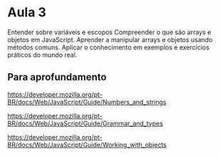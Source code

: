 # Aula 3
Entender sobre variáveis e escopos
Compreender o que são arrays e objetos em JavaScript.
Aprender a manipular arrays e objetos usando métodos comuns.
Aplicar o conhecimento em exemplos e exercícios práticos do mundo real.

## Para aprofundamento
https://developer.mozilla.org/pt-BR/docs/Web/JavaScript/Guide/Numbers_and_strings

https://developer.mozilla.org/pt-BR/docs/Web/JavaScript/Guide/Grammar_and_types

https://developer.mozilla.org/pt-BR/docs/Web/JavaScript/Guide/Working_with_objects